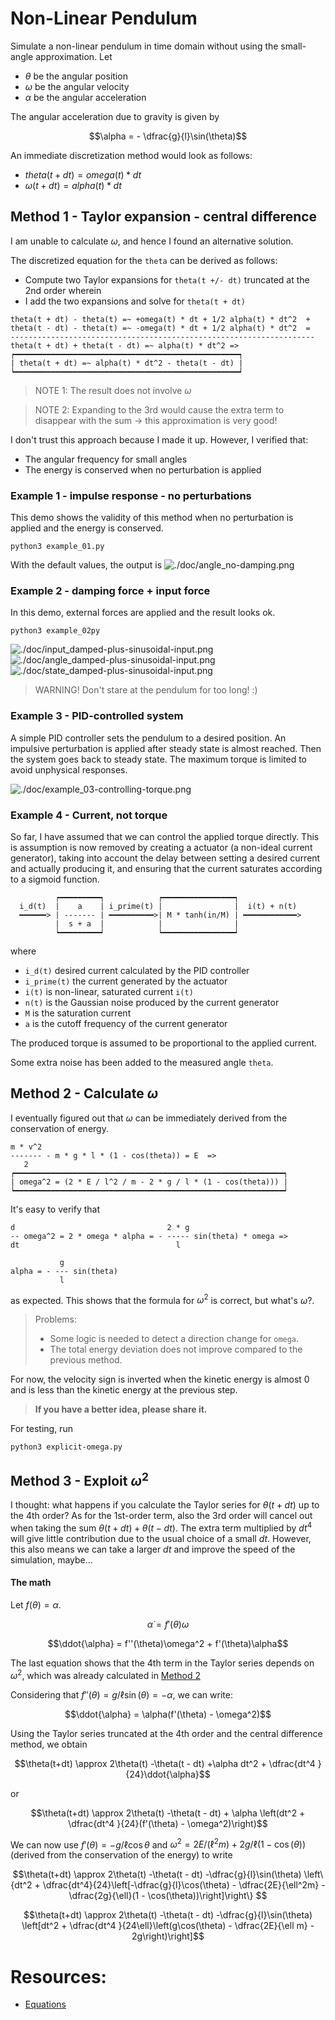 # Non-Linear Pendulum
Simulate a non-linear pendulum in time domain without using the small-angle approximation.
Let
- $`\theta`$ be the angular position
- $`\omega`$ be the angular velocity
- $`\alpha`$ be the angular acceleration

The angular acceleration due to gravity is given by
```math
\alpha = - \dfrac{g}{l}\sin(\theta)
```

An immediate discretization method would look as follows:
- $`theta(t + dt) = omega(t) * dt`$
- $`\omega(t + dt) = alpha(t) * dt`$


## Method 1 - Taylor expansion - central difference
I am unable to calculate $`\omega`$, and hence I found an alternative solution.

The discretized equation for the `theta` can be derived as follows:
- Compute two Taylor expansions for `theta(t +/- dt)` truncated at the 2nd order wherein
- I add the two expansions and solve for `theta(t + dt)`

```
theta(t + dt) - theta(t) =~ +omega(t) * dt + 1/2 alpha(t) * dt^2  +
theta(t - dt) - theta(t) =~ -omega(t) * dt + 1/2 alpha(t) * dt^2  =
--------------------------------------------------------------------
theta(t + dt) + theta(t - dt) =~ alpha(t) * dt^2 =>
┍━━━━━━━━━━━━━━━━━━━━━━━━━━━━━━━━━━━━━━━━━━━━━━━━━━┑
| theta(t + dt) =~ alpha(t) * dt^2 - theta(t - dt) |
┕━━━━━━━━━━━━━━━━━━━━━━━━━━━━━━━━━━━━━━━━━━━━━━━━━━┙
```

> NOTE 1: The result does not involve $`\omega`$

> NOTE 2: Expanding to the 3rd would cause the extra term to disappear with the sum -> this approximation is very good!

I don't trust this approach because I made it up. However, I verified that:
- The angular frequency for small angles
- The energy is conserved when no perturbation is applied

### Example 1 - impulse response - no perturbations
This demo shows the validity of this method when no perturbation is applied and the energy is conserved.
```
python3 example_01.py
```
With the default values, the output is
![./doc/angle_no-damping.png](doc/angle_no-damping.png)


### Example 2 - damping force + input force 
In this demo, external forces are applied and the result looks ok.
```
python3 example_02py
```

![./doc/input_damped-plus-sinusoidal-input.png](doc/input_damped-plus-sinusoidal-input.png)
![./doc/angle_damped-plus-sinusoidal-input.png](doc/angle_damped-plus-sinusoidal-input.png)
![./doc/state_damped-plus-sinusoidal-input.png](doc/state_damped-plus-sinusoidal-input.png)

> WARNING! Don't stare at the pendulum for too long! :)

### Example 3 - PID-controlled system
A simple PID controller sets the pendulum to a desired position.
An impulsive perturbation is applied after steady state is almost reached. Then the system goes back to steady state. The maximum torque is limited to avoid unphysical responses. 

![./doc/example_03-controlling-torque.png](doc/example_03-controlling-torque.png)

### Example 4 - Current, not torque
So far, I have assumed that we can control the applied torque directly.
This is assumption is now removed by creating a actuator (a non-ideal current generator),
taking into account the delay between setting a desired current and actually producing it,
and ensuring that the current saturates according to a sigmoid function.
```
          ┍━━━━━━━━━┑            ┍━━━━━━━━━━━━━━━━┑
  i_d(t)  |    a    | i_prime(t) |                |  i(t) + n(t)
  ━━━━━━> | ------- | ━━━━━━━━━━>| M * tanh(in/M) | ━━━━━━━━━━━━>
          |  s + a  |            |                |
          ┕━━━━━━━━━┙            ┕━━━━━━━━━━━━━━━━┙
```
where
- `i_d(t)` desired current calculated by the PID controller
- `i_prime(t)` the current generated by the actuator
- `i(t)` is non-linear, saturated current `i(t)`
- `n(t)` is the Gaussian noise produced by the current generator
- `M` is the saturation current 
- `a` is the cutoff frequency of the current generator

The produced torque is assumed to be proportional to the applied current.

Some extra noise has been added to the measured angle `theta`.

## Method 2 - Calculate $`\omega`$
I eventually figured out that $`\omega`$ can be immediately derived from the conservation of energy.
```
m * v^2
------- - m * g * l * (1 - cos(theta)) = E  =>
   2
┍━━━━━━━━━━━━━━━━━━━━━━━━━━━━━━━━━━━━━━━━━━━━━━━━━━━━━━━━━━━━┑
| omega^2 = (2 * E / l^2 / m - 2 * g / l * (1 - cos(theta))) |
┕━━━━━━━━━━━━━━━━━━━━━━━━━━━━━━━━━━━━━━━━━━━━━━━━━━━━━━━━━━━━┙

```

It's easy to verify that

```
d                                  2 * g
-- omega^2 = 2 * omega * alpha = - ----- sin(theta) * omega =>
dt                                   l

           g
alpha = - --- sin(theta)
           l
```
as expected. This shows that the formula for $`\omega^2`$ is correct, but what's $`\omega`$?.

<blockquote>
Problems:

- Some logic is needed to detect a direction change for `omega`.
- The total energy deviation does not improve compared to the previous method.
</blockquote>

For now, the velocity sign is inverted when the kinetic energy is almost 0 and is less than the kinetic energy at the previous step.

> **If you have a better idea, please share it.**

For testing, run
```
python3 explicit-omega.py
```

## Method 3 - Exploit $`\omega^2`$
I thought: what happens if you calculate the Taylor series for $`\theta(t + dt)`$ up to the 4th order?
As for the 1st-order term, also the 3rd order will cancel out when taking the sum $`\theta(t + dt) + \theta(t - dt)`$.
The extra term multiplied by $`dt^4`$ will give little contribution due to the usual choice of a small $`dt`$.
However, this also means we can take a larger $`dt`$ and improve the speed of the simulation, maybe...

#### The math
Let $`f(\theta) = \alpha`$.
```math
\dot{\alpha} = f'(\theta)\omega
```

```math
\ddot{\alpha} = f''(\theta)\omega^2 + f'(\theta)\alpha
```
The last equation shows that the 4th term in the Taylor series depends on $`\omega^2`$, which was already calculated in [Method 2](https://github.com/antonioastorino/nlp?tab=readme-ov-file#method-2---calculate-omega)

Considering that $`f''(\theta) = g/\ell\sin(\theta) = -\alpha`$, we can write:
```math
\ddot{\alpha} = \alpha(f'(\theta) - \omega^2)
```

Using the Taylor series truncated at the 4th order and the central difference method, we obtain

```math
\theta(t+dt) \approx 2\theta(t) -\theta(t - dt) +\alpha dt^2 + \dfrac{dt^4 }{24}\ddot{\alpha}
```
or

```math
\theta(t+dt) \approx 2\theta(t) -\theta(t - dt) + \alpha \left(dt^2 + \dfrac{dt^4 }{24}(f'(\theta) - \omega^2)\right)
```

We can now use $`f'(\theta) = -g/\ell\cos{\theta}`$ and $`\omega^2 = 2E/(\ell^2m) + 2g/\ell (1 - \cos(\theta))`$ (derived from the conservation of the energy) to write

```math
\theta(t+dt) \approx 2\theta(t) -\theta(t - dt)  -\dfrac{g}{l}\sin(\theta) \left\{dt^2 + \dfrac{dt^4}{24}\left[-\dfrac{g}{l}\cos(\theta) - \dfrac{2E}{\ell^2m} - \dfrac{2g}{\ell}(1 - \cos(\theta))\right]\right\}

```

```math
\theta(t+dt) \approx 2\theta(t) -\theta(t - dt)  -\dfrac{g}{l}\sin(\theta) \left[dt^2 + \dfrac{dt^4 }{24\ell}\left(g\cos(\theta) - \dfrac{2E}{\ell m} - 2g\right)\right]
```

# Resources:
- [Equations](https://en.wikipedia.org/wiki/Pendulum_(mechanics))
